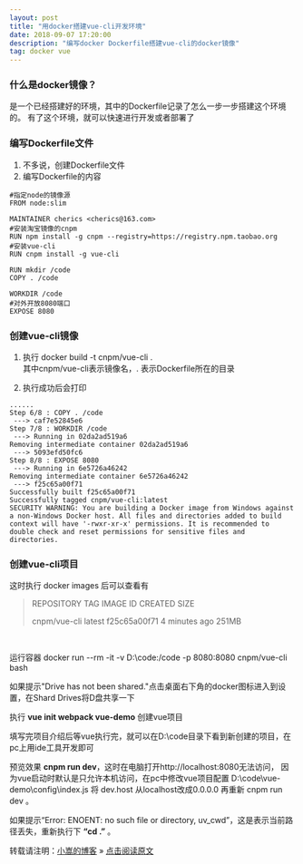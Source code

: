 ```yaml
---
layout: post
title: "用docker搭建vue-cli开发环境"
date: 2018-09-07 17:20:00 
description: "编写docker Dockerfile搭建vue-cli的docker镜像"
tag: docker vue
---
```

     

### 什么是docker镜像？

是一个已经搭建好的环境，其中的Dockerfile记录了怎么一步一步搭建这个环境的。
有了这个环境，就可以快速进行开发或者部署了


### 编写Dockerfile文件
 1. 不多说，创建Dockerfile文件
 2. 编写Dockerfile的内容
 
```
#指定node的镜像源
FROM node:slim

MAINTAINER cherics <cherics@163.com>
#安装淘宝镜像的cnpm
RUN npm install -g cnpm --registry=https://registry.npm.taobao.org
#安装vue-cli
RUN cnpm install -g vue-cli 
 
RUN mkdir /code
COPY . /code
 
WORKDIR /code
#对外开放8080端口
EXPOSE 8080
```

### 创建vue-cli镜像
1. 执行 docker build -t cnpm/vue-cli .  
其中cnpm/vue-cli表示镜像名，. 表示Dockerfile所在的目录

2. 执行成功后会打印
```
......
Step 6/8 : COPY . /code
 ---> caf7e52845e6
Step 7/8 : WORKDIR /code
 ---> Running in 02da2ad519a6
Removing intermediate container 02da2ad519a6
 ---> 5093efd50fc6
Step 8/8 : EXPOSE 8080
 ---> Running in 6e5726a46242
Removing intermediate container 6e5726a46242
 ---> f25c65a00f71
Successfully built f25c65a00f71
Successfully tagged cnpm/vue-cli:latest
SECURITY WARNING: You are building a Docker image from Windows against a non-Windows Docker host. All files and directories added to build context will have '-rwxr-xr-x' permissions. It is recommended to double check and reset permissions for sensitive files and directories.
```

### 创建vue-cli项目
这时执行 docker images 后可以查看有

>REPOSITORY                 TAG                 IMAGE ID            CREATED             SIZE
>
>cnpm/vue-cli               latest              f25c65a00f71        4 minutes ago       251MB
<br>

运行容器 docker run --rm -it -v D:\code:/code -p 8080:8080 cnpm/vue-cli bash

如果提示"Drive has not been shared."点击桌面右下角的docker图标进入到设置，在Shard Drives将D盘共享一下

执行 **vue init webpack vue-demo** 创建vue项目

填写完项目介绍后等vue执行完，就可以在D:\code目录下看到新创建的项目，在pc上用ide工具开发即可

预览效果 **cnpm run dev**，这时在电脑打开http://localhost:8080无法访问，
因为vue启动时默认是只允许本机访问，在pc中修改vue项目配置 D:\code\vue-demo\config\index.js 将 dev.host 从localhost改成0.0.0.0 
再重新 cnpm run dev 。

如果提示“Error: ENOENT: no such file or directory, uv_cwd”，这是表示当前路径丢失，重新执行下 **“cd .”** 。



转载请注明：[小嵩的博客](http://changs.top) » [点击阅读原文](http://changs.top/2018/09/docker_started/)
